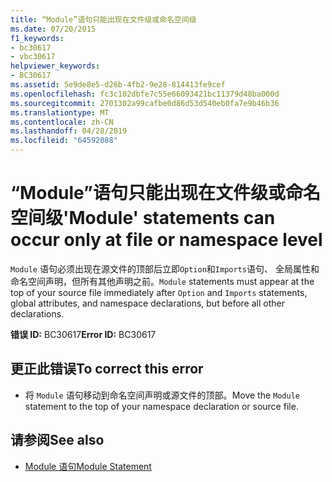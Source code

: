 ```yaml
---
title: “Module”语句只能出现在文件级或命名空间级
ms.date: 07/20/2015
f1_keywords:
- bc30617
- vbc30617
helpviewer_keywords:
- BC30617
ms.assetid: 5e9de8e5-d26b-4fb2-9e28-814413fe9cef
ms.openlocfilehash: fc3c102dbfe7c55e66093421bc11379d48ba000d
ms.sourcegitcommit: 2701302a99cafbe0d86d53d540eb0fa7e9b46b36
ms.translationtype: MT
ms.contentlocale: zh-CN
ms.lasthandoff: 04/28/2019
ms.locfileid: "64592088"
---
```

# <a name="module-statements-can-occur-only-at-file-or-namespace-level"></a><span data-ttu-id="2fa54-102">“Module”语句只能出现在文件级或命名空间级</span><span class="sxs-lookup"><span data-stu-id="2fa54-102">'Module' statements can occur only at file or namespace level</span></span>
<span data-ttu-id="2fa54-103">`Module` 语句必须出现在源文件的顶部后立即`Option`和`Imports`语句、 全局属性和命名空间声明，但所有其他声明之前。</span><span class="sxs-lookup"><span data-stu-id="2fa54-103">`Module` statements must appear at the top of your source file immediately after `Option` and `Imports` statements, global attributes, and namespace declarations, but before all other declarations.</span></span>  
  
 <span data-ttu-id="2fa54-104">**错误 ID:** BC30617</span><span class="sxs-lookup"><span data-stu-id="2fa54-104">**Error ID:** BC30617</span></span>  
  
## <a name="to-correct-this-error"></a><span data-ttu-id="2fa54-105">更正此错误</span><span class="sxs-lookup"><span data-stu-id="2fa54-105">To correct this error</span></span>  
  
- <span data-ttu-id="2fa54-106">将 `Module` 语句移动到命名空间声明或源文件的顶部。</span><span class="sxs-lookup"><span data-stu-id="2fa54-106">Move the `Module` statement to the top of your namespace declaration or source file.</span></span>  
  
## <a name="see-also"></a><span data-ttu-id="2fa54-107">请参阅</span><span class="sxs-lookup"><span data-stu-id="2fa54-107">See also</span></span>

- [<span data-ttu-id="2fa54-108">Module 语句</span><span class="sxs-lookup"><span data-stu-id="2fa54-108">Module Statement</span></span>](../../../visual-basic/language-reference/statements/module-statement.md)
